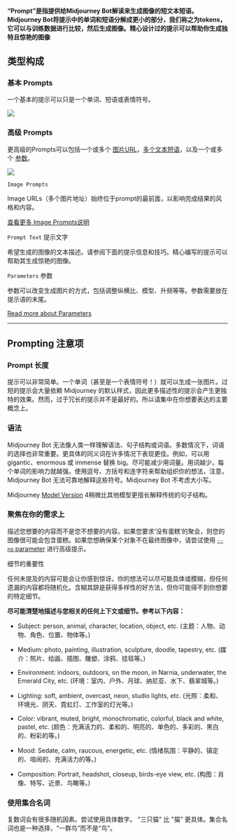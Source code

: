 
#### “Prompt”是指提供给Midjourney Bot解读来生成图像的短文本短语。Midjourney Bot将提示中的单词和短语分解成更小的部分，我们称之为tokens，它可以与训练数据进行比较，然后生成图像。精心设计过的提示可以帮助你生成独特且惊艳的图像

类型构成
---------

### 基本 Prompts

一个基本的提示可以只是一个单词、短语或表情符号。

![](https://cdn.document360.io/3040c2b6-fead-4744-a3a9-d56d621c6c7e/Images/Documentation/MJ_Prompt_basic.png)

### 高级 Prompts


更高级的Prompts可以包括一个或多个 [图片URL](https://docs.midjourney.com/image-prompts)，[多个文本短语](https://docs.midjourney.com/multi-prompts)，以及一个或多个 [参数](https://docs.midjourney.com/parameter-list)。

![](https://cdn.document360.io/3040c2b6-fead-4744-a3a9-d56d621c6c7e/Images/Documentation/MJ%20Prompt.png)

`Image Prompts` 

Image URLs（多个图片地址）始终位于prompt的最前面，以影响完成结果的风格和内容。

[查看更多 Image Prompts说明](https://docs.midjourney.com/image-prompts)

`Prompt Text` 提示文字

希望生成的图像的文本描述。请参阅下面的提示信息和技巧。精心编写的提示可以帮助其生成惊艳的图像。

`Parameters` 参数

参数可以改变生成图片的方式，包括调整纵横比、模型、升频等等。参数需要放在提示语的末尾。

[Read more about Parameters](https://docs.midjourney.com/parameter-list)

* * *

Prompting 注意项
---------------

### Prompt 长度


提示可以非常简单。一个单词（甚至是一个表情符号！）就可以生成一张图片。过短的提示会大量依赖 Midjourney 的默认样式，因此更多描述性的提示会产生更独特的效果。然而，过于冗长的提示并不是最好的。所以请集中在你想要表达的主要概念上。

### 语法

Midjourney Bot 无法像人类一样理解语法、句子结构或词语。多数情况下，词语的选择也非常重要。更具体的同义词在许多情况下表现更佳。例如，可以用 gigantic、enormous 或 immense 替换 big。尽可能减少用词量。用词越少，每个单词的影响力就越强。使用逗号、方括号和连字符来帮助组织你的想法，注意，Midjourney Bot 无法可靠地解释这些符号。Midjourney Bot 不考虑大小写。

Midjourney [Model Version](https://docs.midjourney.com/models) 4稍微比其他模型更擅长解释传统的句子结构。

### 聚焦在你的需求上

描述您想要的内容而不是您不想要的内容。如果您要求‘没有蛋糕’的聚会，则您的图像很可能会包含蛋糕。如果您想确保某个对象不在最终图像中，请尝试使用 [`--no` parameter](https://docs.midjourney.com/multi-prompts) 进行高级提示。

细节的重要性

任何未提及的内容可能会让你感到惊讶。你的想法可以尽可能具体或模糊，但任何遗漏的内容都将随机化。含糊其辞是获得多样性的好方法，但你可能得不到你想要的特定细节。

**尽可能清楚地描述与您相关的任何上下文或细节。参考以下内容：**


* Subject: person, animal, character, location, object, etc. 
	(主题：人物、动物、角色、位置、物体等。)

* Medium: photo, painting, illustration, sculpture, doodle, tapestry, etc.
	(媒介：照片、绘画、插图、雕塑、涂鸦、挂毯等。)

* Environment: indoors, outdoors, on the moon, in Narnia, underwater, the Emerald City, etc. 
	(环境：室内、户外、月球、纳尼亚、水下、翡翠城等。)

* Lighting: soft, ambient, overcast, neon, studio lights, etc. 
	(光照：柔和、环境光、阴天、霓虹灯、工作室的灯光等。)

* Color: vibrant, muted, bright, monochromatic, colorful, black and white, pastel, etc.
	(颜色：充满活力的、柔和的、明亮的、单色的、多彩的、黑白的、粉彩的等。)

* Mood: Sedate, calm, raucous, energetic, etc. 
	(情绪氛围：平静的、镇定的、喧闹的、充满活力的等。)

* Composition: Portrait, headshot, closeup, birds-eye view, etc.
	(构图：肖像、特写、近景、鸟瞰等。)

### 使用集合名词

复数词会有很多随机因素。尝试使用具体数字。 "三只猫" 比 "猫" 更具体。集合名词也是一种选择，“一群鸟”而不是“鸟”。